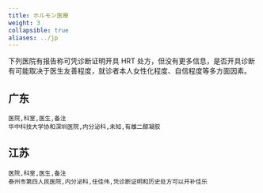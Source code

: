 ```yaml
---
title: ホルモン医療
weight: 3
collapsible: true
aliases: ../jp
---
```


下列医院有报告称可凭诊断证明开具 HRT 处方，但没有更多信息，是否开具诊断有可能取决于医生友善程度，就诊者本人女性化程度、自信程度等多方面因素。

## 广东

```csv
医院,科室,医生,备注
华中科技大学协和深圳医院,内分泌科,未知,有雌二醇凝胶
```

## 江苏

```csv
医院,科室,医生,备注
泰州市第四人民医院,内分泌科,任佳伟,凭诊断证明和历史处方可以开补佳乐
```
